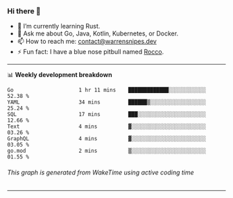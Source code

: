 ### Hi there 👋

- 🌱 I’m currently learning Rust.
- 💬 Ask me about Go, Java, Kotlin, Kubernetes, or Docker.
- 📫 How to reach me: contact@warrensnipes.dev
- ⚡ Fun fact: I have a blue nose pitbull named [Rocco](https://i.imgur.com/iLsSCKu.jpg).

-------

📊 **Weekly development breakdown**
<!--START_SECTION:waka-->

```text
Go                     1 hr 11 mins    █████████████░░░░░░░░░░░░   52.38 %
YAML                   34 mins         ██████▒░░░░░░░░░░░░░░░░░░   25.24 %
SQL                    17 mins         ███░░░░░░░░░░░░░░░░░░░░░░   12.66 %
Text                   4 mins          ▓░░░░░░░░░░░░░░░░░░░░░░░░   03.26 %
GraphQL                4 mins          ▓░░░░░░░░░░░░░░░░░░░░░░░░   03.05 %
go.mod                 2 mins          ▒░░░░░░░░░░░░░░░░░░░░░░░░   01.55 %
```

<!--END_SECTION:waka-->
###### *This graph is generated from WakeTime using active coding time*
-------
